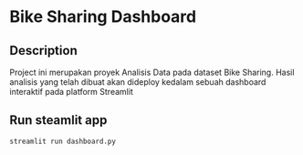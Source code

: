 # Bike Sharing Dashboard

## Description

Project ini merupakan proyek Analisis Data pada dataset Bike Sharing. Hasil analisis yang telah dibuat akan dideploy kedalam sebuah dashboard interaktif pada platform Streamlit

## Run steamlit app
```
streamlit run dashboard.py
```
